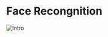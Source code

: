 # Face Recongnition
![Intro](https://github.com/user-attachments/assets/030722b6-f96d-4dd3-b463-6aaea1b9e368)

